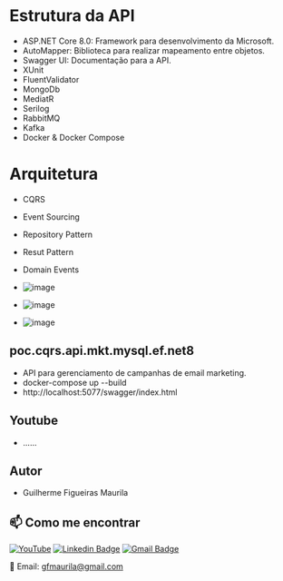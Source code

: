 # Estrutura da API
- ASP.NET Core 8.0: Framework para desenvolvimento da Microsoft.
- AutoMapper: Biblioteca para realizar mapeamento entre objetos.
- Swagger UI: Documentação para a API.
- XUnit
- FluentValidator
- MongoDb
- MediatR
- Serilog
- RabbitMQ
- Kafka
- Docker & Docker Compose

# Arquitetura
- CQRS
- Event Sourcing
- Repository Pattern
- Resut Pattern
- Domain Events

- ![image](https://github.com/gfmaurila/poc.cqrs.api.core.sqlserver.ef.net8/assets/5544035/d468e5d6-0d4d-40ba-a074-38204bc6a9b3)
- ![image](https://github.com/gfmaurila/poc.cqrs.api.core.sqlserver.ef.net8/assets/5544035/e3f22b99-ae7c-4361-b6f4-bab7d0951aaa)
- ![image](https://github.com/gfmaurila/poc.cqrs.api.core.sqlserver.ef.net8/assets/5544035/14fc2aff-7594-4f6d-9d8d-6cd3af2d2011)

## poc.cqrs.api.mkt.mysql.ef.net8
- API para gerenciamento de campanhas de email marketing.
- docker-compose up --build
- http://localhost:5077/swagger/index.html

## Youtube
- ......

## Autor

- Guilherme Figueiras Maurila

## 📫 Como me encontrar
[![YouTube](https://img.shields.io/badge/YouTube-FF0000?style=for-the-badge&logo=youtube&logoColor=white)](https://www.youtube.com/channel/UCjy19AugQHIhyE0Nv558jcQ)
[![Linkedin Badge](https://img.shields.io/badge/-Guilherme_Figueiras_Maurila-blue?style=flat-square&logo=Linkedin&logoColor=white&link=https://www.linkedin.com/in/guilherme-maurila)](https://www.linkedin.com/in/guilherme-maurila)
[![Gmail Badge](https://img.shields.io/badge/-gfmaurila@gmail.com-c14438?style=flat-square&logo=Gmail&logoColor=white&link=mailto:gfmaurila@gmail.com)](mailto:gfmaurila@gmail.com)

📧 Email: gfmaurila@gmail.com


